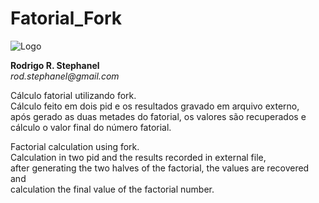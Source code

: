 # Fatorial_Fork

![Logo](https://twitter.com/RodStephanel/status/1051467494253350912)

<p><strong>Rodrigo R. Stephanel</strong><br />
  <em>rod.stephanel@gmail.com</em></p>

<p> Cálculo fatorial utilizando fork.<br />
Cálculo feito em dois pid e os resultados gravado em arquivo externo,<br/>
após gerado as duas metades do fatorial, os valores são recuperados e<br/>
cálculo o valor final do número fatorial.</p>

<p>Factorial calculation using fork.<br/>
Calculation in two pid and the results recorded in external file, <br/>
after generating the two halves of the factorial, the values are recovered and<br/>
calculation the final value of the factorial number.</p>
